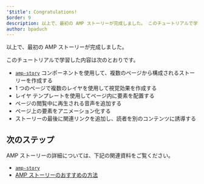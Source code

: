 ```yaml
---
'$title': Congratulations!
$order: 9
description: 以上で、最初の AMP ストーリーが完成しました。 このチュートリアルで学習した内容は次のとおりです。 amp-story コンポーネントを使用して、複数のページから構成されるストーリーを作成する
author: bpaduch
---
```


以上で、最初の AMP ストーリーが完成しました。

このチュートリアルで学習した内容は次のとおりです。

- [`amp-story`](../../../../documentation/components/reference/amp-story.md) コンポーネントを使用して、複数のページから構成されるストーリーを作成する
- 1 つのページで複数のレイヤを使用して視覚効果を作成する
- レイヤ テンプレートを使用してページ内に要素を配置する
- ページの閲覧中に再生される音声を追加する
- ページ上の要素をアニメーション化する
- ストーリーの最後に関連リンクを追加し、読者を別のコンテンツに誘導する

## 次のステップ

AMP ストーリーの詳細については、下記の関連資料をご覧ください。

- [`amp-story`](../../../../documentation/components/reference/amp-story.md)
- [AMP ストーリーのおすすめの方法](../../../../documentation/guides-and-tutorials/start/create_successful_stories.md)
